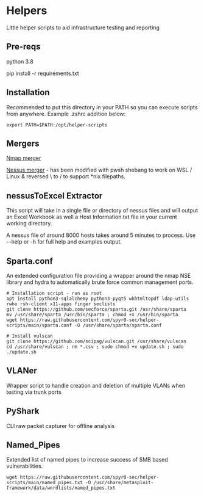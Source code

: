 # Helpers

Little helper scripts to aid infrastructure testing and reporting

## Pre-reqs

python 3.8

pip install -r requirements.txt

## Installation

Recommended to put this directory in your PATH so you can execute scripts from anywhere. Example .zshrc addition below:

`export PATH=$PATH:/opt/helper-scripts`

## Mergers

[Nmap merger](https://github.com/CBHue/nMap_Merger)

[Nessus merger](https://github.com/0xprime/NessusReportMerger.git) - has been modified with pwsh shebang to work on WSL / Linux & reversed \ to / to support *nix filepaths.

## nessusToExcel Extractor

This script will take in a single file or directory of nessus files and will output an Excel Workbook as well a Host Information.txt file in your current working directory.

A nessus file of around 8000 hosts takes around 5 minutes to process. Use --help or -h for full help and examples output.

## Sparta.conf

An extended configuration file providing a wrapper around the nmap NSE library and hydra to automatically brute force common management ports.

```
# Installation script - run as root
apt install python3-sqlalchemy python3-pyqt5 wkhtmltopdf ldap-utils rwho rsh-client x11-apps finger seclists
git clone https://github.com/secforce/sparta.git /usr/share/sparta
mv /usr/share/sparta /usr/bin/sparta ; chmod +x /usr/bin/sparta
wget https://raw.githubusercontent.com/spyr0-sec/helper-scripts/main/sparta.conf -O /usr/share/sparta/sparta.conf

# Install vulscan 
git clone https://github.com/scipag/vulscan.git /usr/share/vulscan
cd /usr/share/vulscan ; rm *.csv ; sudo chmod +x update.sh ; sudo ./update.sh
```

## VLANer

Wrapper script to handle creation and deletion of multiple VLANs when testing via trunk ports

## PyShark

CLI raw packet capturer for offline analysis

## Named_Pipes

Extended list of named pipes to increase success of SMB based vulnerabilities. 

```
wget https://raw.githubusercontent.com/spyr0-sec/helper-scripts/main/named_pipes.txt -O /usr/share/metasploit-framework/data/wordlists/named_pipes.txt
```